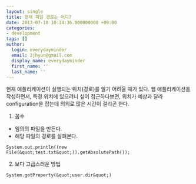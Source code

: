 ```yaml
---
layout: single
title: 현재 파일 경로는 어디?
date: 2013-07-10 10:34:36.000000000 +09:00
categories: 
- development
tags: []
author:
  login: everydayminder
  email: 2jhyun@gmail.com
  display_name: everydayminder
  first_name: ''
  last_name: ''
---
```

현재 애플리케이션이 실행되는 위치(경로)를 알기 어려울 때가 있다.
웹 애플리케이션을 작성하면서, 특정 위치에 있으려니 싶어 접근하다보면, 위치가 예상과 달라
configuration을 잡는데 의외로 많은 시간이 걸리곤 한다.

1. 꼼수
- 임의의 파일을 만든다.
- 해당 파일의 경로를 살펴본다.

```
System.out.println((new File(&quot;test.txt&quot;)).getAbsolutePath());
```

2. 보다 고급스러운 방법

```
System.getProperty(&quot;user.dir&quot;)
```

